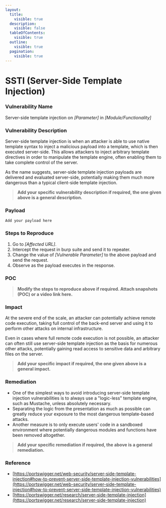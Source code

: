 ```yaml
---
layout:
  title:
    visible: true
  description:
    visible: false
  tableOfContents:
    visible: true
  outline:
    visible: true
  pagination:
    visible: true
---
```


# **SSTI (Server-Side Template Injection)**

### **Vulnerability Name**

Server-side template injection on _\[Parameter]_ in _\[Module/Functionality]_

### **Vulnerability Description**

Server-side template injection is when an attacker is able to use native template syntax to inject a malicious payload into a template, which is then executed server-side. This allows attackers to inject arbitrary template directives in order to manipulate the template engine, often enabling them to take complete control of the server.

As the name suggests, server-side template injection payloads are delivered and evaluated server-side, potentially making them much more dangerous than a typical client-side template injection.

> **Add your specific vulnerability description if required, the one given above is a general description.**

### **Payload**

```
Add your payload here
```

### **Steps to Reproduce**

1. Go to _\[Affected URL]_.
2. Intercept the request in burp suite and send it to repeater.
3. Change the value of _\[Vulnerable Parameter]_ to the above payload and send the request.
4. Observe as the payload executes in the response.

### **POC**

> **Modify the steps to reproduce above if required. Attach snapshots (POC) or a video link here.**

### **Impact**

At the severe end of the scale, an attacker can potentially achieve remote code execution, taking full control of the back-end server and using it to perform other attacks on internal infrastructure.

Even in cases where full remote code execution is not possible, an attacker can often still use server-side template injection as the basis for numerous other attacks, potentially gaining read access to sensitive data and arbitrary files on the server.

> **Add your specific impact if required, the one given above is a general impact.**

### **Remediation**

* One of the simplest ways to avoid introducing server-side template injection vulnerabilities is to always use a "logic-less" template engine, such as Mustache, unless absolutely necessary.
* Separating the logic from the presentation as much as possible can greatly reduce your exposure to the most dangerous template-based attacks.
* Another measure is to only execute users' code in a sandboxed environment where potentially dangerous modules and functions have been removed altogether.

> **Add your specific remediation if required, the above is a general remediation.**

### **Reference**

* [https://portswigger.net/web-security/server-side-template-injection#how-to-prevent-server-side-template-injection-vulnerabilities](https://portswigger.net/web-security/server-side-template-injection#how-to-prevent-server-side-template-injection-vulnerabilities)
* [https://portswigger.net/research/server-side-template-injection](https://portswigger.net/research/server-side-template-injection)

